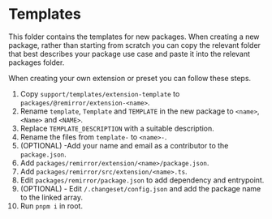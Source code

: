 # Templates

This folder contains the templates for new packages. When creating a new package, rather than starting from scratch you can copy the relevant folder that best describes your package use case and paste it into the relevant packages folder.

When creating your own extension or preset you can follow these steps.

1. Copy `support/templates/extension-template` to `packages/@remirror/extension-<name>`.
2. Rename `template`, `Template` and `TEMPLATE` in the new package to `<name>`, `<Name>` and `<NAME>`.
3. Replace `TEMPLATE_DESCRIPTION` with a suitable description.
4. Rename the files from `template-` to `<name>-`.
5. (OPTIONAL) -Add your name and email as a contributor to the `package.json`.
6. Add `packages/remirror/extension/<name>/package.json`.
7. Add `packages/remirror/src/extension/<name>.ts`.
8. Edit `packages/remirror/package.json` to add dependency and entrypoint.
9. (OPTIONAL) - Edit `/.changeset/config.json` and add the package name to the linked array.
10. Run `pnpm i` in root.
